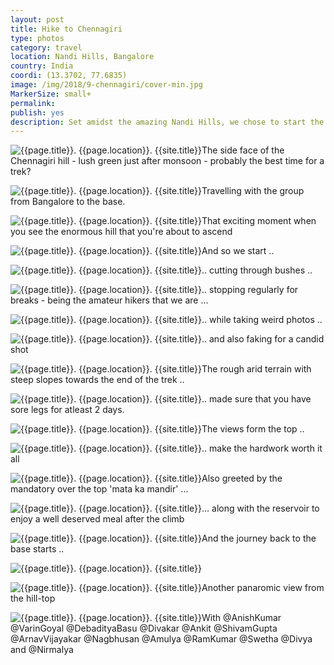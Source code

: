 ```yaml
---
layout: post
title: Hike to Chennagiri
type: photos
category: travel
location: Nandi Hills, Bangalore
country: India
coordi: (13.3702, 77.6835)
image: /img/2018/9-chennagiri/cover-min.jpg 
MarkerSize: small+
permalink: 
publish: yes
description: Set amidst the amazing Nandi Hills, we chose to start the month of September on a 'high note' by climbing the Chennagiri Hill. Owing to our inexperience, the 7 of us went along with other hikers led by the people from @Wanderophile.
---
```

<!-- http://compressjpeg.com -->
<!-- http://compressimage.toolur.com/ 1024, 400-->

<p class="center"><img src="{{site.baseurl}}/img/2018/9-chennagiri/cover.jpg" alt="{{page.title}}. {{page.location}}. {{site.title}}" title="{{page.title}}">The side face of the Chennagiri hill - lush green just after monsoon - probably the best time for a trek?</p>

<p class="center"><img src="{{site.baseurl}}/img/2018/9-chennagiri/1.jpg" alt="{{page.title}}. {{page.location}}. {{site.title}}" title="{{page.title}}">Travelling with the group from Bangalore to the base.</p>

<p class="center"><img src="{{site.baseurl}}/img/2018/9-chennagiri/2.jpg" alt="{{page.title}}. {{page.location}}. {{site.title}}" title="{{page.title}}">That exciting moment when you see the enormous hill that you're about to ascend<p>

<p class="center"><img src="{{site.baseurl}}/img/2018/9-chennagiri/3.jpg" alt="{{page.title}}. {{page.location}}. {{site.title}}" title="{{page.title}}">And so we start ..</p>

<!-- <p class="center"><img src="{{site.baseurl}}/img/2018/9-chennagiri/4.jpg" alt="{{page.title}}. {{page.location}}. {{site.title}}" title="{{page.title}}">Pausing on the way and enjoying the view of the dam and the reservoir over the river Arkavathi</p>
 -->
<p class="center"><img src="{{site.baseurl}}/img/2018/9-chennagiri/5.jpg" alt="{{page.title}}. {{page.location}}. {{site.title}}" title="{{page.title}}">.. cutting through bushes ..</p>


<p class="center"><img src="{{site.baseurl}}/img/2018/9-chennagiri/6.jpg" alt="{{page.title}}. {{page.location}}. {{site.title}}" title="{{page.title}}">.. stopping regularly for breaks - being the amateur hikers that we are ...</p>

<p class="center"><img src="{{site.baseurl}}/img/2018/9-chennagiri/7.jpg" alt="{{page.title}}. {{page.location}}. {{site.title}}" title="{{page.title}}">.. while taking weird photos ..</p>

<p class="center"><img src="{{site.baseurl}}/img/2018/9-chennagiri/8.jpg" alt="{{page.title}}. {{page.location}}. {{site.title}}" title="{{page.title}}">.. and also faking for a candid shot</p>

<p class="center"><img src="{{site.baseurl}}/img/2018/9-chennagiri/9.jpg" alt="{{page.title}}. {{page.location}}. {{site.title}}" title="{{page.title}}">The rough arid terrain with steep slopes towards the end of the trek ..</p>

<p class="center"><img src="{{site.baseurl}}/img/2018/9-chennagiri/10.jpg" alt="{{page.title}}. {{page.location}}. {{site.title}}" title="{{page.title}}">.. made sure that you have sore legs for atleast 2 days.</p>

<p class="center"><img src="{{site.baseurl}}/img/2018/9-chennagiri/11.1.jpg" alt="{{page.title}}. {{page.location}}. {{site.title}}" title="{{page.title}}">The views form the top .. </p>

<p class="center"><img src="{{site.baseurl}}/img/2018/9-chennagiri/14.jpg" alt="{{page.title}}. {{page.location}}. {{site.title}}" title="{{page.title}}">.. make the hardwork worth it all</p>

<p class="center"><img src="{{site.baseurl}}/img/2018/9-chennagiri/11.jpg" alt="{{page.title}}. {{page.location}}. {{site.title}}" title="{{page.title}}">Also greeted by the mandatory over the top 'mata ka mandir' ...</p>

<!-- <p class="center"><img src="{{site.baseurl}}/img/2018/9-chennagiri/13.jpg" alt="{{page.title}}. {{page.location}}. {{site.title}}" title="{{page.title}}">Views from the summit</p>
 -->
<p class="center"><img src="{{site.baseurl}}/img/2018/9-chennagiri/12.jpg" alt="{{page.title}}. {{page.location}}. {{site.title}}" title="{{page.title}}">... along with the reservoir to enjoy a well deserved meal after the climb</p>

<p class="center"><img src="{{site.baseurl}}/img/2018/9-chennagiri/15.jpg" alt="{{page.title}}. {{page.location}}. {{site.title}}" title="{{page.title}}">And the journey back to the base starts ..</p>

<p class="center"><img src="{{site.baseurl}}/img/2018/9-chennagiri/16.jpg" alt="{{page.title}}. {{page.location}}. {{site.title}}" title="{{page.title}}"></p>

<p class="center"><img src="{{site.baseurl}}/img/2018/9-chennagiri/17.jpg" alt="{{page.title}}. {{page.location}}. {{site.title}}" title="{{page.title}}">Another panaromic view from the hill-top</p>

<p class="center"><img src="{{site.baseurl}}/img/2018/9-chennagiri/18.jpg" alt="{{page.title}}. {{page.location}}. {{site.title}}" title="{{page.title}}">With @AnishKumar @VarinGoyal @DebadityaBasu @Divakar @Ankit @ShivamGupta @ArnavVijayakar @Nagbhusan @Amulya @RamKumar @Swetha @Divya and @Nirmalya</p>

